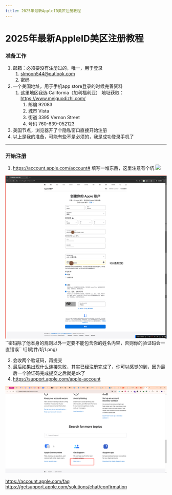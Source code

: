 ```yaml
---
title: 2025年最新AppleID美区注册教程
---
```


# 2025年最新AppleID美区注册教程

### 准备工作
1. 邮箱：必须要没有注册过的，唯一，用于登录
	1. slmoon544@outlook.com
	2. 密码
2. 一个美国地址，用于手机app store登录的时候完善资料
	1. 这里地区我选  California（加利福利亚） 地址获取：https://www.meiguodizhi.com/
		1. 邮编 92083 
		2. 城市 Vista 
		3. 街道 3395  Vernon Street 
		4. 号码 760-639-052123
3. 美国节点，浏览器开了个隐私窗口直接开始注册
4. 以上是我的准备，可能有些不是必须的，我是成功登录手机了


---
### 开始注册

1. https://account.apple.com/account# 填写一堆东西，这里注意有个坑
![](附件/PixPin_2025-04-20_12-01-38%201.png)
<img src="/AppleId/PixPin_2025-04-20_12-01-38.png" alt="注册" style="with:100%" data-zoomable class="medium-zoom-image"/>
``密码除了他本身的规则以外一定要不能包含你的姓名内容，否则你的验证码会一直错误``
![](附件/坑1.png)

2. 会收两个验证码，再提交
3. 最后如果出现什么连接失败，其实已经注册完成了，你可以感觉的到，因为最后一个验证码完成提交之后就是ok了
4. https://support.apple.com/apple-account
<img src="/AppleId/人工客服支持.png" alt="人工客服支持" style="with:100%" data-zoomable class="medium-zoom-image"/>

https://account.apple.com/faq
https://getsupport.apple.com/solutions/chat/confirmation